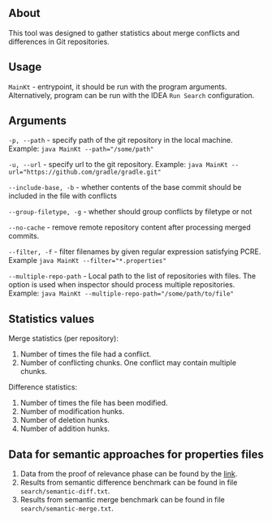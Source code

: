 ## About

This tool was designed to gather statistics about merge conflicts and differences in Git repositories.

## Usage

`MainKt` - entrypoint, it should be run with the program arguments. Alternatively, program can be run with the IDEA `Run Search` configuration.

## Arguments
`-p, --path` - specify path of the git repository in the local machine. Example: `java MainKt --path="/some/path"`

`-u, --url` - specify url to the git repository. Example: `java MainKt --url="https://github.com/gradle/gradle.git"`

`--include-base, -b` - whether contents of the base commit should be included in the file with conflicts

`--group-filetype, -g` - whether should group conflicts by filetype or not

`--no-cache` - remove remote repository content after processing merged commits.

`--filter, -f` - filter filenames by given regular expression satisfying PCRE. Example `java MainKt --filter="*.properties"`

`--multiple-repo-path` - Local path to the list of repositories with files. The option is used when inspector should process multiple repositories. Example: `java MainKt --multiple-repo-path="/some/path/to/file"`

## Statistics values

Merge statistics (per repository):
1. Number of times the file had a conflict.
2. Number of conflicting chunks. One conflict may contain multiple chunks.

Difference statistics:
1. Number of times the file has been modified.
2. Number of modification hunks.
3. Number of deletion hunks.
4. Number of addition hunks.

## Data for semantic approaches for properties files
1. Data from the proof of relevance phase can be found by the [link](https://drive.google.com/drive/folders/1q2NYtJ-xkPx4k870JgilKz_2pqsGk_Ru?usp=sharing).
2. Results from semantic difference benchmark can be found in file `search/semantic-diff.txt`.
3. Results from semantic merge benchmark can be found in file `search/semantic-merge.txt`.
